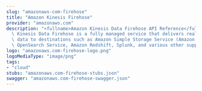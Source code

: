 ```yaml
---
slug: "amazonaws-com-firehose"
title: "Amazon Kinesis Firehose"
provider: "amazonaws.com"
description: "<fullname>Amazon Kinesis Data Firehose API Reference</fullname> <p>Amazon\
  \ Kinesis Data Firehose is a fully managed service that delivers real-time streaming\
  \ data to destinations such as Amazon Simple Storage Service (Amazon S3), Amazon\
  \ OpenSearch Service, Amazon Redshift, Splunk, and various other supportd destinations.</p>"
logo: "amazonaws.com-firehose-logo.png"
logoMediaType: "image/png"
tags:
- "cloud"
stubs: "amazonaws.com-firehose-stubs.json"
swagger: "amazonaws.com-firehose-swagger.json"
---
```

